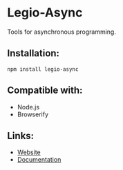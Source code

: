 # Legio-Async

Tools for asynchronous programming.

## Installation:
```
npm install legio-async
```

## Compatible with:
- Node.js
- Browserify

## Links:
- [Website](http://legio.razem.cz)
- [Documentation](http://legio.razem.cz/?doc)
